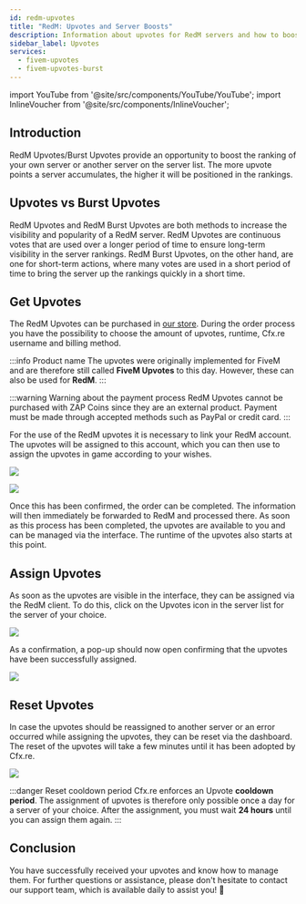 ```yaml
---
id: redm-upvotes
title: "RedM: Upvotes and Server Boosts"
description: Information about upvotes for RedM servers and how to boost your server in the server list - ZAP-Hosting.com documentation
sidebar_label: Upvotes
services:
  - fivem-upvotes
  - fivem-upvotes-burst
---
```


import YouTube from '@site/src/components/YouTube/YouTube';
import InlineVoucher from '@site/src/components/InlineVoucher';

## Introduction

RedM Upvotes/Burst Upvotes provide an opportunity to boost the ranking of your own server or another server on the server list. The more upvote points a server accumulates, the higher it will be positioned in the rankings.



## Upvotes vs Burst Upvotes

RedM Upvotes and RedM Burst Upvotes are both methods to increase the visibility and popularity of a RedM server. RedM Upvotes are continuous votes that are used over a longer period of time to ensure long-term visibility in the server rankings. RedM Burst Upvotes, on the other hand, are one for short-term actions, where many votes are used in a short period of time to bring the server up the rankings quickly in a short time.



## Get Upvotes

The RedM Upvotes can be purchased in [our store](https://zap-hosting.com/en/shop/product/RedM-upvotes/). During the order process you have the possibility to choose the amount of upvotes, runtime, Cfx.re username and billing method. 

:::info Product name
The upvotes were originally implemented for FiveM and are therefore still called **FiveM Upvotes** to this day. However, these can also be used for **RedM**. 
:::

:::warning Warning about the payment process
RedM Upvotes cannot be purchased with ZAP Coins since they are an external product. Payment must be made through accepted methods such as PayPal or credit card.
:::

For the use of the RedM upvotes it is necessary to link your RedM account. The upvotes will be assigned to this account, which you can then use to assign the upvotes in game according to your wishes. 

![](https://screensaver01.zap-hosting.com/index.php/s/29q5rdtgcKs32d8/preview)

![](https://screensaver01.zap-hosting.com/index.php/s/ZLSMZPAgnyXrAZS/preview)

Once this has been confirmed, the order can be completed. The information will then immediately be forwarded to RedM and processed there. As soon as this process has been completed, the upvotes are available to you and can be managed via the interface. The runtime of the upvotes also starts at this point. 



## Assign Upvotes

As soon as the upvotes are visible in the interface, they can be assigned via the RedM client. To do this, click on the Upvotes icon in the server list for the server of your choice. 

![](https://screensaver01.zap-hosting.com/index.php/s/XyHzKM2KXPK2gtE/preview)



As a confirmation, a pop-up should now open confirming that the upvotes have been successfully assigned.  

![](https://screensaver01.zap-hosting.com/index.php/s/tWi9oYTGJcGrNs5/preview)



## Reset Upvotes

In case the upvotes should be reassigned to another server or an error occurred while assigning the upvotes, they can be reset via the dashboard. The reset of the upvotes will take a few minutes until it has been adopted by Cfx.re. 

![](https://screensaver01.zap-hosting.com/index.php/s/PKzqHx4tbRFDWg8/preview)

:::danger Reset cooldown period
Cfx.re enforces an Upvote **cooldown period**. The assignment of upvotes is therefore only possible once a day for a server of your choice. After the assignment, you must wait **24 hours** until you can assign them again. 
:::



## Conclusion

You have successfully received your upvotes and know how to manage them. For further questions or assistance, please don't hesitate to contact our support team, which is available daily to assist you! 🙂
